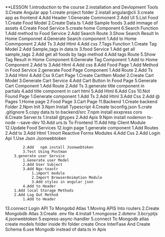 **LESSON
1.introduction to the course
2.installation and Devlopment Tools
3.Create Angular app
    1.create project folder
    2.install angular@cli
    3.create app as frontend
4.Add Header
    1.Generate Commonent
    2.Add UI
5.List Food
    1.Create Food Model
    2.Create Data.ts
        1.Add Sample foods
    3.add immage of assets
    4.Create Food Service
    5.create home Component
6.Search Function
    1.Add method to Food Service
    2.Add Search Route
    3.Show Search Result In Home Componnet
    4.Generate Search component
        1.Add to Home Commponent
        2.Add Ts
        3.Add Html
        4.Add css
7.Tags Function
    1.Create Tag Model
    2.Add Sample_tags in data.ts
    3.food Service
        1.Add get all sample_tags
        2.Add get all foods by tags method
    4.Add tags Route
    5.Show Tag Result in Home Component
    6.Generate Tag Component
        1.Add to Home Component
        2.Add ts 
        3.Add Html
        4.Add css
8.Add Food Page
    1.Add Method in Food Service
    2.generate Food Page Component
        1.Add Route
        2.Add Ts
        3.Add Html
        4.Add Css
9.Cart Page
    1.Create CartItem Model
    2.Create Cart Model
    3.Generate Cart Service
    4.Add Cart Button In Food Page
    5.Generate Cart Component
        1.Add Route
        2.Add Ts
        3.generate title component in partials
        4.add title component in cart html
        5.Add Html
        6.Add Css
10.Not Found Page
    1.Generate  component
        1.Add Ts
        2.Add Html
        3.Add Css
    2.Add @ Pages
        1.Home page
        2.Food Page
        3.Cart Page
11.Backend
    1.Create backend Folder
    2.Npm InIt
    3.Npm Install Typescript
    4.Create tsconfig.json
    5.crate .gitignore
    5.copy data.ts to backend/src
    7.npm install exxpress cors
    8.Create Server.ts
        1.Install @types
        2.Add Apis
    9.Npm install nodemon ts-node --save-dev
    10.Add urs.ts To Frontend
    11.Add http Client Module
    12.Update Food Services
12.login page
        1.generate component
            1.Add Routes
            2.Add ts
            3.Add Html
                1.Imort Reactive Forms Modules
            4.Add Css
        2.Add Login Api
            1.Use Json Jsonwebtoken
             
            2.Add   npm install Jsonwebtoken
            3.Test Using Postman
        3.generate user Service
            1.Generate user Model
            2.Add User Subject
            3.Add Ngx-toastr
                1.import module
                2.Import BrowserAnimation Module
                3.Add styles in angular json
            4.Add to Header
        1.Add local Storage Methods
        2.Add Log Out Method
            1.Add to Header
13.connect Login API To Mongobd Atlas
    1.Moving APIS Into routers
    2.Create Mongobdb Atlas
    3.Create .env file
    4.Install
        1.mongoose 
        2.dotenv
        3.bcryptjs
        4.jsonwebtoken
        5.express-async-handler
    5.connect To Mongodb atlas
        create models folder inside thi folder create Once InterFase And Create Schema
    6.use Mongodb instead of data.ts in Apis


        